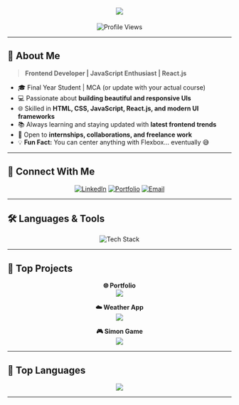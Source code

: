 <h1 align="center">
  <a href="https://git.io/typing-svg">
    <img src="https://readme-typing-svg.herokuapp.com/?lines=Hey+There!+👋;I'm+Chintu+Chavda!;Welcome+to+my+GitHub!&center=true&size=30&color=00C8FF">
  </a>
</h1>

<p align="center"> 
  <img src="https://komarev.com/ghpvc/?username=ChintuChavda&color=brightgreen" alt="Profile Views">
</p>

---

## 🚀 About Me

> **Frontend Developer | JavaScript Enthusiast | React.js**

- 🎓 Final Year Student | MCA (or update with your actual course)
- 💻 Passionate about **building beautiful and responsive UIs**
- 🌐 Skilled in **HTML, CSS, JavaScript, React.js, and modern UI frameworks**
- 📚 Always learning and staying updated with **latest frontend trends**
- 🤝 Open to **internships, collaborations, and freelance work**
- 💡 **Fun Fact:** You can center anything with Flexbox... eventually 😅

---

## 🔗 Connect With Me

<p align="center">
  <a href="https://www.linkedin.com/in/your-linkedin"><img src="https://img.shields.io/badge/LinkedIn-0077B5?style=for-the-badge&logo=linkedin&logoColor=white" alt="LinkedIn"></a>
  <a href="https://your-portfolio.vercel.app/"><img src="https://img.shields.io/badge/Portfolio-000000?style=for-the-badge&logo=vercel&logoColor=white" alt="Portfolio"></a>
  <a href="mailto:your-email@gmail.com"><img src="https://img.shields.io/badge/Gmail-D14836?style=for-the-badge&logo=gmail&logoColor=white" alt="Email"></a>
</p>

---

## 🛠️ Languages & Tools

<p align="center">
  <img src="https://skillicons.dev/icons?i=html,css,js,ts,react,mongodb,mysql,bootstrap,tailwind,git,github" alt="Tech Stack">
</p>

---

## 📌 Top Projects

<p align="center">
  <strong>🌐 Portfolio</strong><br>
  <a href="https://chintu1823-portfolio.vercel.app/"><img align="center" src="https://github-readme-stats.vercel.app/api/pin/?username=ChintuChavda&repo=Portfolio&theme=algolia&v=1"/></a>
</p>  

<p align="center">  
  <strong>☁️ Weather App</strong><br>
  <a href="https://weather-app-chi-mauve.vercel.app/"><img align="center" src="https://github-readme-stats.vercel.app/api/pin/?username=ChintuChavda&repo=Weather-App&theme=algolia&v=1"/></a>
</p>

<p align="center">  
  <strong>🎮 Simon Game</strong><br>
  <a href="https://chintuchavda.github.io/Simon-Game/"><img align="center" src="https://github-readme-stats.vercel.app/api/pin/?username=ChintuChavda&repo=Simon-Game&theme=algolia&v=1"/></a>
</p>

---

## 🚀 Top Languages

<p align="center">
  <img src="https://github-readme-stats.vercel.app/api/top-langs?username=ChintuChavda&layout=compact&theme=algolia&hide_border=true&langs_count=10" />
</p>


---
